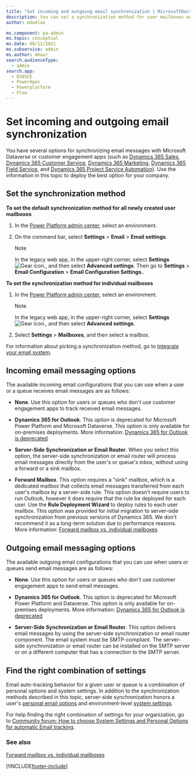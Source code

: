 ```yaml
---
title: "Set incoming and outgoing email synchronization | MicrosoftDocs"
description: You can set a synchronization method for user mailboxes and specify incoming and outgoing email messaging options.
author: mduelae

ms.component: pa-admin
ms.topic: conceptual
ms.date: 08/12/2021
ms.subservice: admin
ms.author: mkaur
search.audienceType: 
  - admin
search.app:
  - D365CE
  - PowerApps
  - Powerplatform
  - Flow
---
```

# Set incoming and outgoing email synchronization 

You have several options for synchronizing email messages with Microsoft Dataverse or customer engagement apps (such as [Dynamics 365 Sales](/dynamics365/sales-professional/help-hub), [Dynamics 365 Customer Service](/dynamics365/customer-service/help-hub), [Dynamics 365 Marketing](/dynamics365/marketing/help-hub), [Dynamics 365 Field Service](/dynamics365/field-service/overview), and [Dynamics 365 Project Service Automation](/dynamics365/project-operations/psa/overview)). Use the information in this topic to deploy the best option for your company.
  
## Set the synchronization method

**To set the default synchronization method for all newly created user mailboxes** 
  
1. In the  [Power Platform admin center](https://admin.powerplatform.microsoft.com), select an environment. 

2. On the command bar, select **Settings** > **Email** > **Email settings**.  
  
   > [!NOTE]
   > In the legacy web app, in the upper-right corner, select **Settings** ![Gear icon.](media/selection-rule-gear-button.png), and then select **Advanced settings**. Then go to   **Settings** > **Email Configuration** > **Email Configuration Settings.**.  
  
**To set the synchronization method for individual mailboxes** 

1.  In the [Power Platform admin center](https://admin.powerplatform.microsoft.com), select an environment. 

    > [!NOTE]
    > In the legacy web app, in the upper-right corner, select **Settings** ![Gear icon.](media/selection-rule-gear-button.png), and then select **Advanced settings**. 

2. Select **Settings** > **Mailboxes**, and then select a mailbox.
  
For information about picking a synchronization method, go to [Integrate your email system](integrate-synchronize-your-email-system.md).  
  
## Incoming email messaging options

The available incoming email configurations that you can use when a user or a queue receives email messages are as follows:
  
- **None**. Use this option for users or queues who don't use customer engagement apps to track received email messages. 
  
- **Dynamics 365 for Outlook**. This option is deprecated for Microsoft Power Platform and Microsoft Dataverse. This option is only available for on-premises deployments. More information: [Dynamics 365 for Outlook is deprecated](/important-changes-coming#dynamic-365-for-outlook-is-deprecated)
  
- **Server-Side Synchronization or Email Router**. When you select this option, the server-side synchronization or email router will process email messages directly from the user's or queue's inbox, without using a forward or a sink mailbox. 
  
- **Forward Mailbox**. This option requires a "sink" mailbox, which is a dedicated mailbox that collects email messages transferred from each user's mailbox by a server-side rule. This option doesn't require users to run Outlook, however it does require that the rule be deployed for each user. Use the **Rule Deployment Wizard** to deploy rules to each user mailbox. This option was provided for initial migration to server-side synchronization from previous versions of Dynamics 365. We don't recommend it as a long-term solution due to performance reasons. More information: [Forward mailbox vs. individual mailboxes](forward-mailbox-vs-individual-mailboxes.md) 
  
## Outgoing email messaging options

The available outgoing email configurations that you can use when users or queues send email messages are as follows:
  
- **None**. Use this option for users or queues who don't use customer engagement apps to send email messages. 
  
- **Dynamics 365 for Outlook**. This option is deprecated for Microsoft Power Platform and Dataverse. This option is only available for on-premises deployments. More information: [Dynamics 365 for Outlook is deprecated](/important-changes-coming#dynamic-365-for-outlook-is-deprecated)
  
- **Server-Side Synchronization or Email Router**. This option delivers email messages by using the server-side synchronization or email router component. The email system must be SMTP-compliant. The server-side synchronization or email router can be installed on the SMTP server or on a different computer that has a connection to the SMTP server.


## Find the right combination of settings

Email auto-tracking behavior for a given user or queue is a combination of personal options and system settings. In addition to the synchronization methods described in this topic, server-side synchronization honors a user's [personal email options](/powerapps/user/set-personal-options#email-tab-options) and environment-level [system settings](system-settings-dialog-box-email-tab.md). 

For help finding the right combination of settings for your organization, go to [Community forum: How to choose System Settings and Personal Options for automatic Email tracking](https://community.dynamics.com/crm/b/crminthefield/posts/dynamics-365-customer-engagement-how-to-choose-system-settings-and-personal-options-for-automatic-email-tracking).


  
### See also

 [Forward mailbox vs. individual mailboxes](../admin/forward-mailbox-vs-individual-mailboxes.md)


[!INCLUDE[footer-include](../includes/footer-banner.md)]
